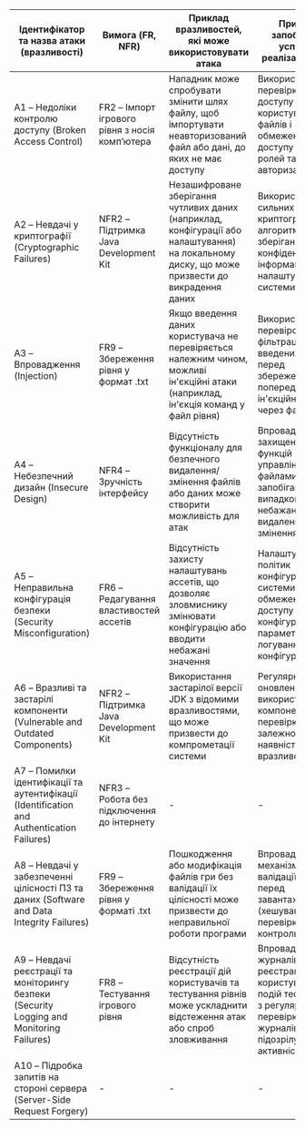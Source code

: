| Ідентифікатор та назва атаки (вразливості)  | Вимога (FR, NFR)                                  | Приклад вразливостей, які може використовувати атака                                                                                      | Приклад запобігання успішної реалізації атаки                                                                                   |
|---------------------------------------------|---------------------------------------------------|------------------------------------------------------------------------------------------------------------------------------------------|------------------------------------------------------------------------------------------------------------------------------|
| A1 – Недоліки контролю доступу (Broken Access Control) | FR2 – Імпорт ігрового рівня з носія комп’ютера     | Нападник може спробувати змінити шлях файлу, щоб імпортувати неавторизований файл або дані, до яких не має доступу                        | Використання перевірки прав доступу користувача до файлів і обмеження доступу на основі ролей та авторизації                  |
| A2 – Невдачі у криптографії (Cryptographic Failures) | NFR2 – Підтримка Java Development Kit             | Незашифроване зберігання чутливих даних (наприклад, конфігурації або налаштування) на локальному диску, що може призвести до викрадення даних | Використання сильних криптографічних алгоритмів для зберігання конфіденційної інформації та налаштувань системи               |
| A3 – Впровадження (Injection)               | FR9 – Збереження рівня у формат .txt               | Якщо введення даних користувача не перевіряється належним чином, можливі ін'єкційні атаки (наприклад, ін'єкція команд у файл рівня)       | Використання перевірок і фільтрації введених даних перед збереженням і попередження ін'єкційних атак через файли              |
| A4 – Небезпечний дизайн (Insecure Design)   | NFR4 – Зручність інтерфейсу                       | Відсутність функціоналу для безпечного видалення/змінення файлів або даних може створити можливість для атак                             | Впровадження захищених функцій управління файлами, що запобігають випадковому або небажаному видаленню/змінення даних         |
| A5 – Неправильна конфігурація безпеки (Security Misconfiguration) | FR6 – Редагування властивостей ассетів            | Відсутність захисту налаштувань ассетів, що дозволяє зловмиснику змінювати конфігурацію або вводити небажані значення                     | Налаштування політик конфігурації системи з обмеженням доступу до конфігураційних параметрів і логування змін конфігурації     |
| A6 – Вразливі та застарілі компоненти (Vulnerable and Outdated Components) | NFR2 – Підтримка Java Development Kit             | Використання застарілої версії JDK з відомими вразливостями, що може призвести до компрометації системи                                    | Регулярне оновлення використовуваних компонентів і перевірка залежностей на наявність вразливостей                            |
| A7 – Помилки ідентифікації та аутентифікації (Identification and Authentication Failures) | NFR3 – Робота без підключення до інтернету         | -                   | -                |
| A8 – Невдачі у забезпеченні цілісності ПЗ та даних (Software and Data Integrity Failures) | FR9 – Збереження рівня у форматі .txt             | Пошкодження або модифікація файлів гри без валідації їх цілісності може призвести до неправильної роботи програми                         | Впровадження механізмів валідації файлів перед завантаженням (хешування або перевірка контрольних сум)                        |
| A9 – Невдачі реєстрації та моніторингу безпеки (Security Logging and Monitoring Failures) | FR8 – Тестування ігрового рівня                   | Відсутність реєстрації дій користувачів та тестування рівнів може ускладнити відстеження атак або спроб зловживання                      | Впровадження журналів реєстрації дій користувачів та подій тестування з регулярною перевіркою журналів на підозрілу активність |
| A10 – Підробка запитів на стороні сервера (Server-Side Request Forgery) | -         | -       | -   |
